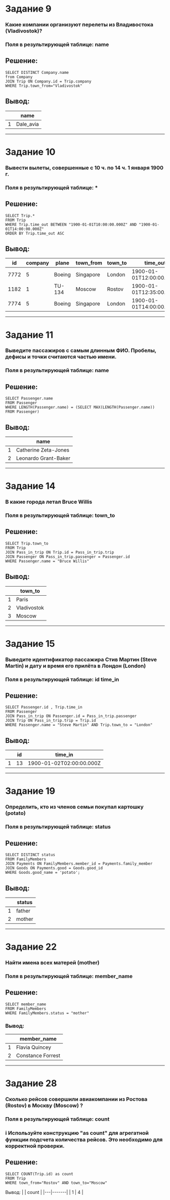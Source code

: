 # Задание 9
### Какие компании организуют перелеты из Владивостока (Vladivostok)?
### Поля в результирующей таблице: name
## Решение:
```
SELECT DISTINCT Company.name
from Company
JOIN Trip ON Company.id = Trip.company
WHERE Trip.town_from="Vladivostok"
```
## Вывод:
|   | name      |
|---|-----------|
| 1 | Dale_avia |
---
# Задание 10
### Вывести вылеты, совершенные с 10 ч. по 14 ч. 1 января 1900 г.
### Поля в результирующей таблице: *
## Решение:
```
SELECT Trip.*
FROM Trip
WHERE Trip.time_out BETWEEN "1900-01-01T10:00:00.000Z" AND "1900-01-01T14:00:00.000Z"
ORDER BY Trip.time_out ASC
```
## Вывод:
| id  | company | plane   | town_from  | town_to | time_out                  | time_in                   |
|-----|---------|---------|------------|---------|---------------------------|---------------------------|
| 7772| 5       | Boeing  | Singapore  | London  | 1900-01-01T12:00:00.000Z  | 1900-01-02T02:00:00.000Z  |
| 1182| 1       | TU-134  | Moscow     | Rostov  | 1900-01-01T12:35:00.000Z  | 1900-01-01T14:30:00.000Z  |
| 7774| 5       | Boeing  | Singapore  | London  | 1900-01-01T14:00:00.000Z  | 1900-01-02T06:00:00.000Z  |
---
# Задание 11
### Выведите пассажиров с самым длинным ФИО. Пробелы, дефисы и точки считаются частью имени.
### Поля в результирующей таблице: name
## Решение:
```
SELECT Passenger.name
FROM Passenger
WHERE LENGTH(Passenger.name) = (SELECT MAX(LENGTH(Passenger.name)) FROM Passenger)
```
## Вывод:
|  | name |
|--|------|
| 1 | Catherine Zeta-Jones |
| 2 | Leonardo Grant-Baker |
---
# Задание 14
### В какие города летал Bruce Willis
### Поля в результирующей таблице: town_to
## Решение:
```
SELECT Trip.town_to
FROM Trip
JOIN Pass_in_trip ON Trip.id = Pass_in_trip.trip
JOIN Passenger ON Pass_in_trip.passenger = Passenger.id
WHERE Passenger.name = "Bruce Willis"
```
## Вывод:
|   |   town_to |
|---|-----------|
| 1 | Paris |
| 2 | Vladivostok |
| 3 | Moscow |
---
# Задание 15
### Выведите идентификатор пассажира Стив Мартин (Steve Martin) и дату и время его прилёта в Лондон (London)
### Поля в результирующей таблице: id time_in
## Решение:
```
SELECT Passenger.id , Trip.time_in
FROM Passenger
JOIN Pass_in_trip ON Passenger.id = Pass_in_trip.passenger
JOIN Trip ON Pass_in_trip.trip = Trip.id
WHERE Passenger.name = "Steve Martin" AND Trip.town_to = "London"
```
## Вывод:
|   | id | time_in |
|---|-----|---------|
| 1 | 13 | 	1900-01-02T02:00:00.000Z |
---
# Задание 19
### Определить, кто из членов семьи покупал картошку (potato)
### Поля в результирующей таблице: status
## Решение:
```
SELECT DISTINCT status
FROM FamilyMembers
JOIN Payments ON FamilyMembers.member_id = Payments.family_member
JOIN Goods ON Payments.good = Goods.good_id
WHERE Goods.good_name = 'potato';
```
## Вывод:
|   | status |
|---|-----|
| 1 | father |
| 2 | mother |
---
# Задание 22
### Найти имена всех матерей (mother)
### Поля в результирующей таблице: member_name
## Решение:
```
SELECT member_name
FROM FamilyMembers
WHERE FamilyMembers.status = "mother"
```
### Вывод:
|   | member_name |
|---|-------------|
| 1 | Flavia Quincey |
| 2 | Constance Forrest |
---
# Задание 28
### Сколько рейсов совершили авиакомпании из Ростова (Rostov) в Москву (Moscow) ?
### Поля в результирующей таблице: count
### ℹ Используйте конструкцию "as count" для агрегатной функции подсчета количества рейсов. Это необходимо для корректной проверки.
## Решение:
```
SELECT COUNT(Trip.id) as count
FROM Trip
WHERE town_from="Rostov" AND town_to="Moscow"
```
Вывод:
|   | count |
|---|-------|
| 1 | 4 |
